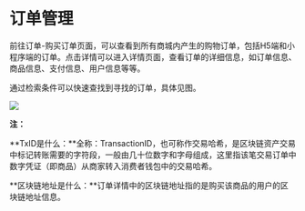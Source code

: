 # 订单管理

前往订单-购买订单页面，可以查看到所有商城内产生的购物订单，包括H5端和小程序端的订单。点击详情可以进入详情页面，查看订单的详细信息，如订单信息、商品信息、支付信息、用户信息等等。

通过检索条件可以快速查找到寻找的订单，具体见图。

![](http://md.stringon.com/img/%7Bfilename%7D%7B.suffix%7D20200912112431.png)

**注：**

**TxID是什么：**全称：TransactionID，也可称作交易哈希，是区块链资产交易中标记转账需要的字符段，一般由几十位数字和字母组成，这里指该笔交易订单中数字凭证（即商品）从商家转入消费者钱包中的交易哈希。

**区块链地址是什么：**订单详情中的区块链地址指的是购买该商品的用户的区块链地址信息。